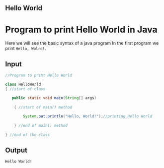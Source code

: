 ## Hello World
# Program to print Hello World in Java

Here we will see the basic syntax of a java program In the first program we print `Hello, Wolrd!`.

## Input


```java
//Program to print Hello World

class HelloWorld 
{ //start of class

   public static void main(String[] args) 
   
    { //start of main() method
    
        System.out.println("Hello, World!");//printing Hello World
        
    } //end of main() method
    
} //end of the class
```
## Output

```java
Hello World!
```
